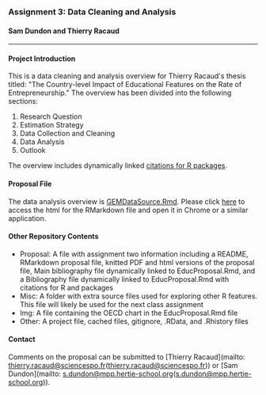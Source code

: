 ### Assignment 3: Data Cleaning and Analysis

#### Sam Dundon and Thierry Racaud
* * * 
#### Project Introduction
This is a data cleaning and analysis overview for Thierry Racaud's thesis titled: "The Country-level Impact of Educational Features on the Rate of Entrepreneurship." The overview has been divided into the following sections:  

1. Research Question  
2. Estimation Strategy 
3. Data Collection and Cleaning
4. Data Analysis  
5. Outlook   
    
The overview includes dynamically linked [citations for R packages](https://raw.githubusercontent.com/SamDund/Assign2Education/master/DataRpackageCitations.bib).

#### Proposal File
The data analysis overview is [GEMDataSource.Rmd](https://raw.githubusercontent.com/SamDund/Assign2Education/master/GEMDataSource.Rmd).  Please click [here](https://raw.githubusercontent.com/SamDund/Assign2Education/master/GEMDataSource.html) to access the html for the RMarkdown file and open it in Chrome or a similar application. 



#### Other Repository Contents
- Proposal: A file with assignment two information including a README, RMarkdown proposal file, knitted PDF and html versions of the proposal file, Main bibliography file dynamically linked to EducProposal.Rmd, and a Bibliography file dynamically linked to EducProposal.Rmd with citations for R and packages
- Misc: A folder with extra source files used for exploring other R features.  This file will likely be used for the next class assignment
- Img: A file containing the OECD chart in the EducProposal.Rmd file
- Other: A project file, cached files, gitignore, .RData, and .Rhistory files


#### Contact
Comments on the proposal can be submitted to [Thierry Racaud](mailto: thierry.racaud@sciencespo.fr(thierry.racaud@sciencespo.fr)) or [Sam Dundon](mailto: s.dundon@mpp.hertie-school.org(s.dundon@mpp.hertie-school.org)).

